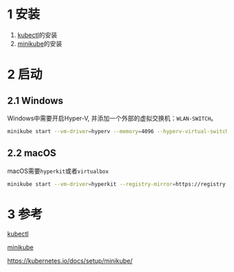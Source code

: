 # 1 安装

1. [kubectl]的安装
2. [minikube]的安装

# 2 启动

## 2.1 Windows

Windows中需要开启Hyper-V, 并添加一个外部的虚拟交换机：`WLAN-SWITCH`。

```sh
minikube start --vm-driver=hyperv --memory=4096 --hyperv-virtual-switch=WLAN-SWITCH --registry-mirror=https://registry.docker-cn.com --v=9
```

## 2.2 macOS

macOS需要`hyperkit`或者`virtualbox`

```sh
minikube start --vm-driver=hyperkit --registry-mirror=https://registry.docker-cn.com --v=9
```

# 3 参考

[kubectl]

[minikube]

https://kubernetes.io/docs/setup/minikube/

[kubectl]:kubectl
[minikube]:minikube
